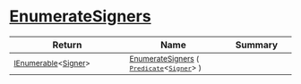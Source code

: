 # [EnumerateSigners](./Svc2004Loader-100663945.md)



| Return | Name | Summary | 
| --- | --- | --- | 
| <sub>[IEnumerable](https://docs.microsoft.com/en-us/dotnet/api/System.Collections.Generic.IEnumerable-1)\<[Signer](./../../Signer.md)></sub><img width=200/>| <sub>[EnumerateSigners](./Svc2004Loader-100663945.md) ( [`Predicate`](https://docs.microsoft.com/en-us/dotnet/api/System.Predicate-1)\<[`Signer`](./../../Signer.md)> )</sub>| <sub></sub><img width=200/>| <br>


